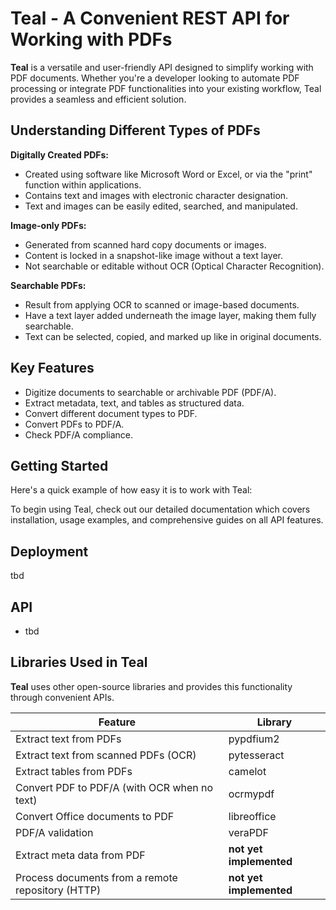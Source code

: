 # Teal - A Convenient REST API for Working with PDFs

**Teal** is a versatile and user-friendly API designed to simplify working with PDF documents. Whether you're a
developer looking to automate PDF processing or integrate PDF functionalities into your existing workflow, Teal provides
a seamless and efficient solution.

## Understanding Different Types of PDFs

**Digitally Created PDFs:**

- Created using software like Microsoft Word or Excel, or via the "print" function within applications.
- Contains text and images with electronic character designation.
- Text and images can be easily edited, searched, and manipulated.

**Image-only PDFs:**

- Generated from scanned hard copy documents or images.
- Content is locked in a snapshot-like image without a text layer.
- Not searchable or editable without OCR (Optical Character Recognition).

**Searchable PDFs:**

- Result from applying OCR to scanned or image-based documents.
- Have a text layer added underneath the image layer, making them fully searchable.
- Text can be selected, copied, and marked up like in original documents.

## Key Features

- Digitize documents to searchable or archivable PDF (PDF/A).
- Extract metadata, text, and tables as structured data.
- Convert different document types to PDF.
- Convert PDFs to PDF/A.
- Check PDF/A compliance.

## Getting Started

Here's a quick example of how easy it is to work with Teal:

To begin using Teal, check out our detailed documentation which covers installation, usage examples, and comprehensive
guides on all API features.

## Deployment

tbd

## API

- tbd

## Libraries Used in Teal

**Teal** uses other open-source libraries and provides this functionality through convenient APIs.

| Feature                                           | Library                 |
|---------------------------------------------------|-------------------------|
| Extract text from PDFs                            | pypdfium2               |
| Extract text from scanned PDFs (OCR)              | pytesseract             |
| Extract tables from PDFs                          | camelot                 |
| Convert PDF to PDF/A (with OCR when no text)      | ocrmypdf                |
| Convert Office documents to PDF                   | libreoffice             |
| PDF/A validation                                  | veraPDF                 |
| Extract meta data from PDF                        | **not yet implemented** |
| Process documents from a remote repository (HTTP) | **not yet implemented** |



